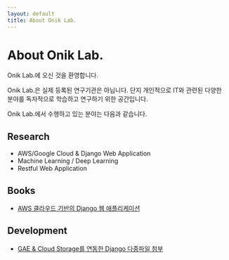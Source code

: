 ```yaml
---
layout: default
title: About Onik Lab.
---
```


<div class="post">
	<h1 class="pageTitle">About Onik Lab.</h1>
	<p class="intro">Onik Lab.에 오신 것을 환영합니다.</p>
	<p>Onik Lab.은 실제 등록된 연구기관은 아닙니다. 단지 개인적으로 IT와 관련된 다양한 분야를 독자적으로 학습하고 연구하기 위한 공간입니다.</p>
	<p>Onik Lab.에서 수행하고 있는 분야는 다음과 같습니다.</p>
	<h2>Research</h2>
	<ul>
		<li>AWS/Google Cloud & Django Web Application</li>
  		<li>Machine Learning / Deep Learning</li>
  		<li>Restful Web Application </li>
	</ul>
	<h2>Books</h2>
	<ul>
		<li><a href='books/'>AWS 클라우드 기반의 Django 웹 애플리케이션</a></li>
	</ul>
	<h2>Development</h2>
	<ul>
		<li><a href="https://www.github.com/amanokaze/gcloud_django_deploy/">GAE & Cloud Storage를 연동한 Django 다중파일 첨부</a></li>
	</ul>
</div>
